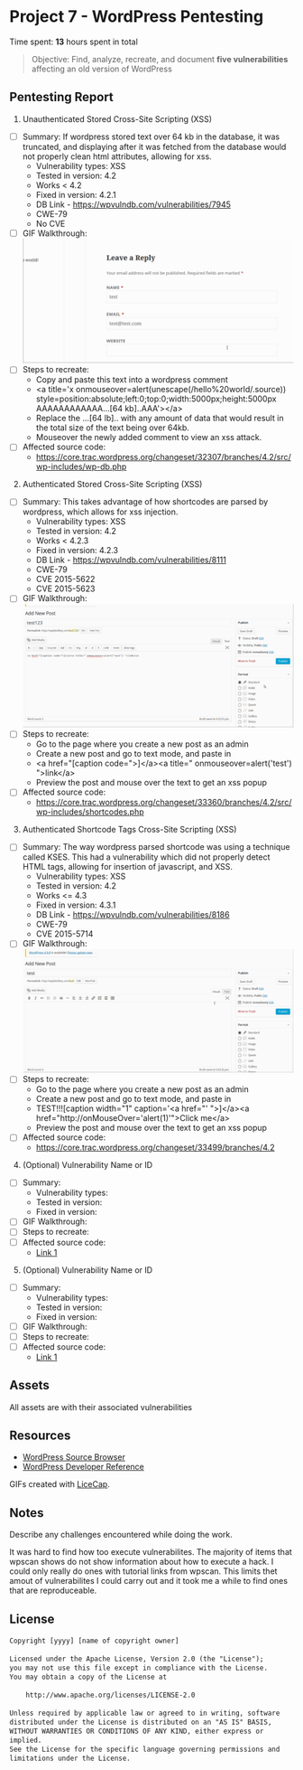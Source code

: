 # Project 7 - WordPress Pentesting

Time spent: **13** hours spent in total

> Objective: Find, analyze, recreate, and document **five vulnerabilities** affecting an old version of WordPress

## Pentesting Report

1. Unauthenticated Stored Cross-Site Scripting (XSS)
  - [ ] Summary: If wordpress stored text over 64 kb in the database, it was truncated, and displaying after it was fetched from the database would not properly clean html attributes, allowing for xss.
    - Vulnerability types: XSS
    - Tested in version: 4.2
    - Works < 4.2
    - Fixed in version: 4.2.1
    - DB Link - https://wpvulndb.com/vulnerabilities/7945
    - CWE-79
    - No CVE
  - [ ] GIF Walkthrough: ![](https://github.com/ayushg97/codepath-week7/blob/master/1.gif)
  - [ ] Steps to recreate: 
    - Copy and paste this text into a wordpress comment 
    - &lt;a title='x onmouseover=alert(unescape(/hello%20world/.source)) style=position:absolute;left:0;top:0;width:5000px;height:5000px  AAAAAAAAAAAA...[64 kb]..AAA'&gt;&lt;/a&gt;
    - Replace the ...[64 lb].. with any amount of data that would result in the total size of the text being over 64kb.
    - Mouseover the newly added comment to view an xss attack.
  - [ ] Affected source code:
    - https://core.trac.wordpress.org/changeset/32307/branches/4.2/src/wp-includes/wp-db.php
2. Authenticated Stored Cross-Site Scripting (XSS)
  - [ ] Summary: This takes advantage of how shortcodes are parsed by wordpress, which allows for xss injection.
    - Vulnerability types: XSS
    - Tested in version: 4.2
    - Works < 4.2.3
    - Fixed in version: 4.2.3
    - DB Link - https://wpvulndb.com/vulnerabilities/8111
    - CWE-79
    - CVE 2015-5622
    - CVE 2015-5623
  - [ ] GIF Walkthrough: ![](https://github.com/ayushg97/codepath-week7/blob/master/2.gif)
  - [ ] Steps to recreate: 
    - Go to the page where you create a new post as an admin
    - Create a new post and go to text mode, and paste in
    - &lt;a href="[caption code=">]&lt;/a>&lt;a title=" onmouseover=alert('test')  ">link&lt;/a>
    - Preview the post and mouse over the text to get an xss popup
  - [ ] Affected source code:
    - https://core.trac.wordpress.org/changeset/33360/branches/4.2/src/wp-includes/shortcodes.php
3. Authenticated Shortcode Tags Cross-Site Scripting (XSS)
  - [ ] Summary: The way wordpress parsed shortcode was using a technique called KSES. This had a vulnerability which did not properly detect HTML tags, allowing for insertion of javascript, and XSS.
    - Vulnerability types: XSS
    - Tested in version: 4.2
    - Works <= 4.3
    - Fixed in version: 4.3.1
    - DB Link - https://wpvulndb.com/vulnerabilities/8186
    - CWE-79
    - CVE 2015-5714
  - [ ] GIF Walkthrough: ![](https://github.com/ayushg97/codepath-week7/blob/master/3.gif)
  - [ ] Steps to recreate:
    - Go to the page where you create a new post as an admin
    - Create a new post and go to text mode, and paste in
    - TEST!!![caption width="1" caption='&lt;a href="' ">]&lt;/a>&lt;a href="http://onMouseOver='alert(1)'">Click me&lt;/a>
    - Preview the post and mouse over the text to get an xss popup
  - [ ] Affected source code:
    - https://core.trac.wordpress.org/changeset/33499/branches/4.2
4. (Optional) Vulnerability Name or ID
  - [ ] Summary: 
    - Vulnerability types:
    - Tested in version:
    - Fixed in version: 
  - [ ] GIF Walkthrough: 
  - [ ] Steps to recreate: 
  - [ ] Affected source code:
    - [Link 1](https://core.trac.wordpress.org/browser/tags/version/src/source_file.php)
5. (Optional) Vulnerability Name or ID
  - [ ] Summary: 
    - Vulnerability types:
    - Tested in version:
    - Fixed in version: 
  - [ ] GIF Walkthrough: 
  - [ ] Steps to recreate: 
  - [ ] Affected source code:
    - [Link 1](https://core.trac.wordpress.org/browser/tags/version/src/source_file.php) 

## Assets

All assets are with their associated vulnerabilities

## Resources

- [WordPress Source Browser](https://core.trac.wordpress.org/browser/)
- [WordPress Developer Reference](https://developer.wordpress.org/reference/)

GIFs created with [LiceCap](http://www.cockos.com/licecap/).

## Notes

Describe any challenges encountered while doing the work.

It was hard to find how too execute vulnerabilites. The majority of items that wpscan shows do not show information about how to execute a hack. I could only really do ones with tutorial links from wpscan. This limits thet amout of vulnerabilites I could carry out and it took me a while to find ones that are reproduceable. 

## License

    Copyright [yyyy] [name of copyright owner]

    Licensed under the Apache License, Version 2.0 (the "License");
    you may not use this file except in compliance with the License.
    You may obtain a copy of the License at

        http://www.apache.org/licenses/LICENSE-2.0

    Unless required by applicable law or agreed to in writing, software
    distributed under the License is distributed on an "AS IS" BASIS,
    WITHOUT WARRANTIES OR CONDITIONS OF ANY KIND, either express or implied.
    See the License for the specific language governing permissions and
    limitations under the License.
